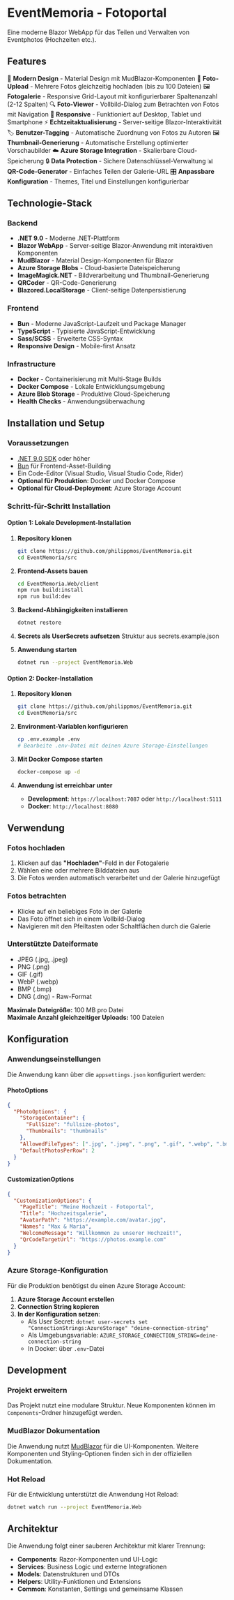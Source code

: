 # EventMemoria - Fotoportal

Eine moderne Blazor WebApp für das Teilen und Verwalten von Eventphotos (Hochzeiten etc.).

## Features

🎨 **Modern Design** - Material Design mit MudBlazor-Komponenten
📸 **Foto-Upload** - Mehrere Fotos gleichzeitig hochladen (bis zu 100 Dateien)
🖼️ **Fotogalerie** - Responsive Grid-Layout mit konfigurierbarer Spaltenanzahl (2-12 Spalten)
🔍 **Foto-Viewer** - Vollbild-Dialog zum Betrachten von Fotos mit Navigation
📱 **Responsive** - Funktioniert auf Desktop, Tablet und Smartphone
⚡ **Echtzeitaktualisierung** - Server-seitige Blazor-Interaktivität
🏷️ **Benutzer-Tagging** - Automatische Zuordnung von Fotos zu Autoren
🖼️ **Thumbnail-Generierung** - Automatische Erstellung optimierter Vorschaubilder
☁️ **Azure Storage Integration** - Skalierbare Cloud-Speicherung
🔒 **Data Protection** - Sichere Datenschlüssel-Verwaltung
📊 **QR-Code-Generator** - Einfaches Teilen der Galerie-URL
🎛️ **Anpassbare Konfiguration** - Themes, Titel und Einstellungen konfigurierbar

## Technologie-Stack

### Backend

- **.NET 9.0** - Moderne .NET-Plattform
- **Blazor WebApp** - Server-seitige Blazor-Anwendung mit interaktiven Komponenten
- **MudBlazor** - Material Design-Komponenten für Blazor
- **Azure Storage Blobs** - Cloud-basierte Dateispeicherung
- **ImageMagick.NET** - Bildverarbeitung und Thumbnail-Generierung
- **QRCoder** - QR-Code-Generierung
- **Blazored.LocalStorage** - Client-seitige Datenpersistierung

### Frontend

- **Bun** - Moderne JavaScript-Laufzeit und Package Manager
- **TypeScript** - Typisierte JavaScript-Entwicklung
- **Sass/SCSS** - Erweiterte CSS-Syntax
- **Responsive Design** - Mobile-first Ansatz

### Infrastructure

- **Docker** - Containerisierung mit Multi-Stage Builds
- **Docker Compose** - Lokale Entwicklungsumgebung
- **Azure Blob Storage** - Produktive Cloud-Speicherung
- **Health Checks** - Anwendungsüberwachung

## Installation und Setup

### Voraussetzungen

- [.NET 9.0 SDK](https://dotnet.microsoft.com/download/dotnet/9.0) oder höher
- [Bun](https://bun.sh/) für Frontend-Asset-Building
- Ein Code-Editor (Visual Studio, Visual Studio Code, Rider)
- **Optional für Produktion**: Docker und Docker Compose
- **Optional für Cloud-Deployment**: Azure Storage Account

### Schritt-für-Schritt Installation

#### Option 1: Lokale Development-Installation

1. **Repository klonen**

   ```bash
   git clone https://github.com/philippmos/EventMemoria.git
   cd EventMemoria/src
   ```

2. **Frontend-Assets bauen**

   ```bash
   cd EventMemoria.Web/client
   npm run build:install
   npm run build:dev
   ```

3. **Backend-Abhängigkeiten installieren**

   ```bash
   dotnet restore
   ```

4. **Secrets als UserSecrets aufsetzen**
Struktur aus secrets.example.json

5. **Anwendung starten**

   ```bash
   dotnet run --project EventMemoria.Web
   ```

#### Option 2: Docker-Installation

1. **Repository klonen**

   ```bash
   git clone https://github.com/philippmos/EventMemoria.git
   cd EventMemoria/src
   ```

2. **Environment-Variablen konfigurieren**

   ```bash
   cp .env.example .env
   # Bearbeite .env-Datei mit deinen Azure Storage-Einstellungen
   ```

3. **Mit Docker Compose starten**

   ```bash
   docker-compose up -d
   ```

4. **Anwendung ist erreichbar unter**

   - **Development**: `https://localhost:7087` oder `http://localhost:5111`
   - **Docker**: `http://localhost:8080`

## Verwendung

### Fotos hochladen

1. Klicken auf das **"Hochladen"**-Feld in der Fotogalerie
2. Wählen eine oder mehrere Bilddateien aus
3. Die Fotos werden automatisch verarbeitet und der Galerie hinzugefügt

### Fotos betrachten

- Klicke auf ein beliebiges Foto in der Galerie
- Das Foto öffnet sich in einem Vollbild-Dialog
- Navigieren mit den Pfeiltasten oder Schaltflächen durch die Galerie

### Unterstützte Dateiformate

- JPEG (.jpg, .jpeg)
- PNG (.png)
- GIF (.gif)
- WebP (.webp)
- BMP (.bmp)
- DNG (.dng) - Raw-Format

**Maximale Dateigröße:** 100 MB pro Datei  
**Maximale Anzahl gleichzeitiger Uploads:** 100 Dateien

## Konfiguration

### Anwendungseinstellungen

Die Anwendung kann über die `appsettings.json` konfiguriert werden:

#### PhotoOptions

```json
{
  "PhotoOptions": {
    "StorageContainer": {
      "FullSize": "fullsize-photos",
      "Thumbnails": "thumbnails"
    },
    "AllowedFileTypes": [".jpg", ".jpeg", ".png", ".gif", ".webp", ".bmp", ".dng"],
    "DefaultPhotosPerRow": 2
  }
}
```

#### CustomizationOptions

```json
{
  "CustomizationOptions": {
    "PageTitle": "Meine Hochzeit - Fotoportal",
    "Title": "Hochzeitsgalerie",
    "AvatarPath": "https://example.com/avatar.jpg",
    "Names": "Max & Maria",
    "WelcomeMessage": "Willkommen zu unserer Hochzeit!",
    "QrCodeTargetUrl": "https://photos.example.com"
  }
}
```

### Azure Storage-Konfiguration

Für die Produktion benötigst du einen Azure Storage Account:

1. **Azure Storage Account erstellen**
2. **Connection String kopieren**
3. **In der Konfiguration setzen**:
   - Als User Secret: `dotnet user-secrets set "ConnectionStrings:AzureStorage" "deine-connection-string"`
   - Als Umgebungsvariable: `AZURE_STORAGE_CONNECTION_STRING=deine-connection-string`
   - In Docker: über `.env`-Datei

## Development

### Projekt erweitern

Das Projekt nutzt eine modulare Struktur. Neue Komponenten können im `Components`-Ordner hinzugefügt werden.

### MudBlazor Dokumentation

Die Anwendung nutzt [MudBlazor](https://mudblazor.com/) für die UI-Komponenten. Weitere Komponenten und Styling-Optionen finden sich in der offiziellen Dokumentation.

### Hot Reload

Für die Entwicklung unterstützt die Anwendung Hot Reload:

```bash
dotnet watch run --project EventMemoria.Web
```

## Architektur

Die Anwendung folgt einer sauberen Architektur mit klarer Trennung:

- **Components**: Razor-Komponenten und UI-Logic
- **Services**: Business Logic und externe Integrationen
- **Models**: Datenstrukturen und DTOs
- **Helpers**: Utility-Funktionen und Extensions
- **Common**: Konstanten, Settings und gemeinsame Klassen

